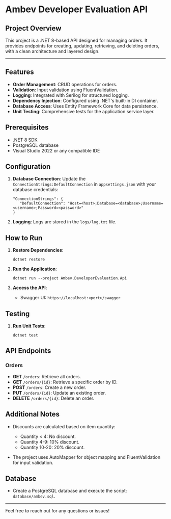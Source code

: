 # Ambev Developer Evaluation API

## Project Overview

This project is a .NET 8-based API designed for managing orders. It provides endpoints for creating, updating, retrieving, and deleting orders, with a clean architecture and layered design.

---

## Features

- **Order Management**: CRUD operations for orders.
- **Validation**: Input validation using FluentValidation.
- **Logging**: Integrated with Serilog for structured logging.
- **Dependency Injection**: Configured using .NET's built-in DI container.
- **Database Access**: Uses Entity Framework Core for data persistence.
- **Unit Testing**: Comprehensive tests for the application service layer.

## Prerequisites

- .NET 8 SDK
- PostgreSQL database
- Visual Studio 2022 or any compatible IDE

## Configuration

1. **Database Connection**: Update the `ConnectionStrings:DefaultConnection` in `appsettings.json` with your database credentials:
   ```
   "ConnectionStrings": {
      "DefaultConnection": "Host=<host>;Database=<database>;Username=<username>;Password=<password>"
   }
   ```

2. **Logging**: Logs are stored in the `logs/log.txt` file.

## How to Run

1. **Restore Dependencies**:
   ```
   dotnet restore
   ```

2. **Run the Application**:
   ```
   dotnet run --project Ambev.DeveloperEvaluation.Api
   ```

4. **Access the API**:
   - Swagger UI: `https://localhost:<port>/swagger`

## Testing

1. **Run Unit Tests**:
   ```
   dotnet test
   ```

## API Endpoints

### Orders
- **GET** `/orders`: Retrieve all orders.
- **GET** `/orders/{id}`: Retrieve a specific order by ID.
- **POST** `/orders`: Create a new order.
- **PUT** `/orders/{id}`: Update an existing order.
- **DELETE** `/orders/{id}`: Delete an order.

## Additional Notes

- Discounts are calculated based on item quantity:
  - Quantity < 4: No discount.
  - Quantity 4-9: 10% discount.
  - Quantity 10-20: 20% discount.

- The project uses AutoMapper for object mapping and FluentValidation for input validation.

## Database

- Create a PostgreSQL database and execute the script: `database/ambev.sql`. 

---

Feel free to reach out for any questions or issues!
